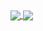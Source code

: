 

<a href="https://github.com/aliBenhenia?tab=repositories">
  <img align="center" src="https://github-readme-stats.vercel.app/api/top-langs/?username=aliBenhenia&theme=dark"/>
</a>


<a href="https://github.com/aliBenhenia?tab=repositories">
 <img align="center" src="https://github-readme-stats.vercel.app/api?username=aliBenhenia&line_height=40&show_icons=true&theme=dark">
